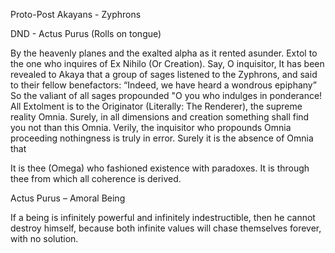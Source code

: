 Proto-Post Akayans - Zyphrons

DND - Actus Purus (Rolls on tongue)

By the heavenly planes and the exalted alpha as it rented asunder. Extol to the one who inquires of Ex Nihilo (Or Creation). Say, O inquisitor, It has been revealed to Akaya that a group of sages listened to the Zyphrons, and said to their fellow benefactors: “Indeed, we have heard a wondrous epiphany” So the valiant of all sages propounded "O you who indulges in ponderance! All Extolment is to the Originator (Literally: The Renderer), the supreme reality Omnia. Surely, in all dimensions and creation something shall find you not than this Omnia. Verily, the inquisitor who propounds Omnia proceeding nothingness is truly in error. Surely it is the absence of  Omnia that 


It is thee (Omega) who fashioned existence with paradoxes. It is through thee from which all coherence is derived. 





Actus Purus – Amoral Being



 If a being is infinitely powerful and infinitely indestructible, then he cannot destroy himself, because both infinite values will chase themselves forever, with no solution.
